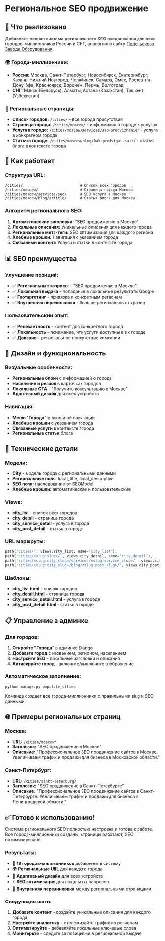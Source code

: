 # Региональное SEO продвижение

## 🎯 Что реализовано

Добавлена полная система регионального SEO продвижения для всех городов-миллионников России и СНГ, аналогично сайту [Подольского Завода Оборудования](https://p-z-o.com).

### 🌍 **Города-миллионники:**
- **Россия:** Москва, Санкт-Петербург, Новосибирск, Екатеринбург, Казань, Нижний Новгород, Челябинск, Самара, Омск, Ростов-на-Дону, Уфа, Красноярск, Воронеж, Пермь, Волгоград
- **СНГ:** Минск (Беларусь), Алматы, Астана (Казахстан), Ташкент (Узбекистан)

### 📄 **Региональные страницы:**
- **Список городов:** `/cities/` - все города присутствия
- **Страница города:** `/cities/moscow/` - информация о городе и услугах
- **Услуга в городе:** `/cities/moscow/services/seo-prodvizhenie/` - услуга в конкретном городе
- **Статья в городе:** `/cities/moscow/blog/kak-prodvigat-sait/` - статья блога в контексте города

## 🚀 Как работает

### Структура URL:
```
/cities/                          # Список всех городов
/cities/moscow/                   # Страница города Москва
/cities/moscow/services/seo/      # SEO услуга в Москве
/cities/moscow/blog/article/      # Статья блога для Москвы
```

### Алгоритм регионального SEO:

1. **Автоматические заголовки:** "SEO продвижение в Москве"
2. **Локальные описания:** Уникальные описания для каждого города
3. **Региональные мета-теги:** SEO оптимизация для каждого региона
4. **Хлебные крошки:** Навигация с указанием города
5. **Связанный контент:** Услуги и статьи в контексте города

## 📊 SEO преимущества

### Улучшение позиций:
- ✅ **Региональные запросы** - "SEO продвижение в Москве"
- ✅ **Локальная выдача** - попадание в локальные результаты Google
- ✅ **Геотаргетинг** - привязка к конкретным регионам
- ✅ **Внутренняя перелинковка** - больше региональных страниц

### Пользовательский опыт:
- ✅ **Релевантность** - контент для конкретного города
- ✅ **Локальность** - понимание, что услуги доступны в их городе
- ✅ **Доверие** - региональное присутствие компании

## 🎨 Дизайн и функциональность

### Визуальные особенности:
- **Региональные блоки** с информацией о городе
- **Население и регион** в карточках городов
- **Локальные CTA** - "Получить консультацию в Москве"
- **Адаптивный дизайн** для всех устройств

### Навигация:
- **Меню "Города"** в основной навигации
- **Хлебные крошки** с указанием города
- **Связанные услуги** в контексте города
- **Региональные статьи** блога

## 🔧 Технические детали

### Модели:
- **City** - модель города с региональными данными
- **Региональные поля:** local_title, local_description
- **SEO поля:** наследование от SEOModel
- **Хлебные крошки:** автоматические и пользовательские

### Views:
- **city_list** - список всех городов
- **city_detail** - страница города
- **city_service_detail** - услуга в городе
- **city_post_detail** - статья в городе

### URL маршруты:
```python
path('cities/', views.city_list, name='city_list'),
path('cities/<slug:slug>/', views.city_detail, name='city_detail'),
path('cities/<slug:city_slug>/services/<slug:service_slug>/', views.city_service_detail, name='city_service_detail'),
path('cities/<slug:city_slug>/blog/<slug:post_slug>/', views.city_post_detail, name='city_post_detail'),
```

### Шаблоны:
- **city_list.html** - список городов
- **city_detail.html** - страница города
- **city_service_detail.html** - услуга в городе
- **city_post_detail.html** - статья в городе

## 📋 Управление в админке

### Для городов:
1. **Откройте "Города"** в админке Django
2. **Добавьте город** с названием, регионом, населением
3. **Настройте SEO** - локальные заголовки и описания
4. **Активируйте город** - включите/выключите отображение

### Автоматическое заполнение:
```bash
python manage.py populate_cities
```
Команда создает все города-миллионники с правильными slug и SEO данными.

## 🌐 Примеры региональных страниц

### Москва:
- **URL:** `/cities/moscow/`
- **Заголовок:** "SEO продвижение в Москве"
- **Описание:** "Профессиональное SEO продвижение сайтов в Москве. Увеличиваем трафик и продажи для бизнеса в Московской области."

### Санкт-Петербург:
- **URL:** `/cities/sankt-peterburg/`
- **Заголовок:** "SEO продвижение в Санкт-Петербурге"
- **Описание:** "Профессиональное SEO продвижение сайтов в Санкт-Петербурге. Увеличиваем трафик и продажи для бизнеса в Ленинградской области."

## ✅ Готово к использованию!

Система регионального SEO полностью настроена и готова к работе. Все города-миллионники созданы, страницы работают, SEO оптимизировано.

### Результаты:
- 🎯 **19 городов-миллионников** добавлены в систему
- 🌍 **Региональные URL** для каждого города
- 📱 **Адаптивный дизайн** для всех устройств
- ⚡ **SEO оптимизация** для локальных запросов
- 🔗 **Внутренняя перелинковка** между региональными страницами

### Следующие шаги:
1. **Добавьте контент** - создайте уникальные описания для каждого города
2. **Настройте аналитику** - отслеживайте трафик по регионам
3. **Оптимизируйте** - добавляйте локальные ключевые слова
4. **Мониторьте** - следите за позициями в региональной выдаче
